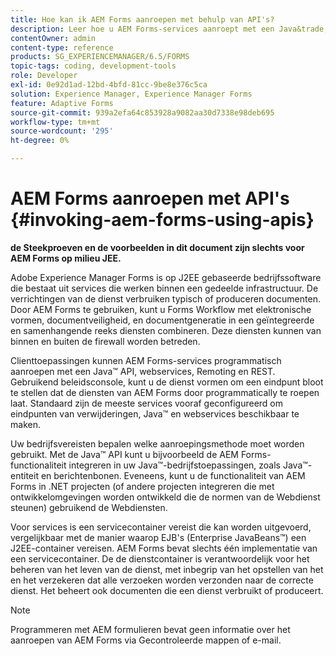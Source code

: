```yaml
---
title: Hoe kan ik AEM Forms aanroepen met behulp van API's?
description: Leer hoe u AEM Forms-services aanroept met een Java&trade; API, webservices, Remoting en REST.
contentOwner: admin
content-type: reference
products: SG_EXPERIENCEMANAGER/6.5/FORMS
topic-tags: coding, development-tools
role: Developer
exl-id: 0e92d1ad-12bd-4bfd-81cc-9be8e376c5ca
solution: Experience Manager, Experience Manager Forms
feature: Adaptive Forms
source-git-commit: 939a2efa64c853928a9082aa30d7338e98deb695
workflow-type: tm+mt
source-wordcount: '295'
ht-degree: 0%

---
```


# AEM Forms aanroepen met API&#39;s {#invoking-aem-forms-using-apis}

**de Steekproeven en de voorbeelden in dit document zijn slechts voor AEM Forms op milieu JEE.**

Adobe Experience Manager Forms is op J2EE gebaseerde bedrijfssoftware die bestaat uit services die werken binnen een gedeelde infrastructuur. De verrichtingen van de dienst verbruiken typisch of produceren documenten. Door AEM Forms te gebruiken, kunt u Forms Workflow met elektronische vormen, documentveiligheid, en documentgeneratie in een geïntegreerde en samenhangende reeks diensten combineren. Deze diensten kunnen van binnen en buiten de firewall worden betreden.

Clienttoepassingen kunnen AEM Forms-services programmatisch aanroepen met een Java™ API, webservices, Remoting en REST. Gebruikend beleidsconsole, kunt u de dienst vormen om een eindpunt bloot te stellen dat de diensten van AEM Forms door programmatically te roepen laat. Standaard zijn de meeste services vooraf geconfigureerd om eindpunten van verwijderingen, Java™ en webservices beschikbaar te maken.

Uw bedrijfsvereisten bepalen welke aanroepingsmethode moet worden gebruikt. Met de Java™ API kunt u bijvoorbeeld de AEM Forms-functionaliteit integreren in uw Java™-bedrijfstoepassingen, zoals Java™-entiteit en berichtenbonen. Eveneens, kunt u de functionaliteit van AEM Forms in .NET projecten (of andere projecten integreren die met ontwikkelomgevingen worden ontwikkeld die de normen van de Webdienst steunen) gebruikend de Webdiensten.

Voor services is een servicecontainer vereist die kan worden uitgevoerd, vergelijkbaar met de manier waarop EJB&#39;s (Enterprise JavaBeans™) een J2EE-container vereisen. AEM Forms bevat slechts één implementatie van een servicecontainer. De de dienstcontainer is verantwoordelijk voor het beheren van het leven van de dienst, met inbegrip van het opstellen van het en het verzekeren dat alle verzoeken worden verzonden naar de correcte dienst. Het beheert ook documenten die een dienst verbruikt of produceert.

>[!NOTE]
>
>Programmeren met AEM formulieren bevat geen informatie over het aanroepen van AEM Forms via Gecontroleerde mappen of e-mail.
